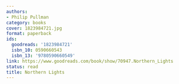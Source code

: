 ```yaml
---
authors:
- Philip Pullman
category: books
cover: 1823984721.jpg
format: paperback
ids:
  goodreads: '1823984721'
  isbn_10: 0590660543
  isbn_13: '9780590660549'
link: https://www.goodreads.com/book/show/70947.Northern_Lights
status: read
title: Northern Lights
---
```


